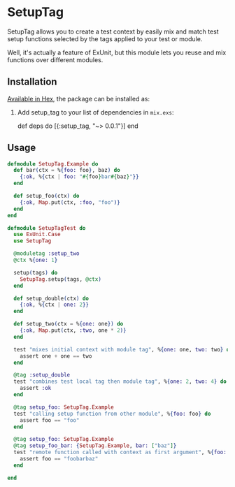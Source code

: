 # SetupTag

SetupTag allows you to create a test context by easily mix and match
test setup functions selected by the tags applied to your test or module.

Well, it's actually a feature of ExUnit, but this module lets you
reuse and mix functions over different modules.

## Installation

[Available in Hex](https://hex.pm/packages/setup_tag), the package can be installed as:

  1. Add setup_tag to your list of dependencies in `mix.exs`:

        def deps do
          [{:setup_tag, "~> 0.0.1"}]
        end

## Usage

```elixir
defmodule SetupTag.Example do
  def bar(ctx = %{foo: foo}, baz) do
    {:ok, %{ctx | foo: "#{foo}bar#{baz}"}}
  end

  def setup_foo(ctx) do
    {:ok, Map.put(ctx, :foo, "foo")}
  end
end

defmodule SetupTagTest do
  use ExUnit.Case
  use SetupTag

  @moduletag :setup_two
  @ctx %{one: 1}

  setup(tags) do
    SetupTag.setup(tags, @ctx)
  end

  def setup_double(ctx) do
    {:ok, %{ctx | one: 2}}
  end

  def setup_two(ctx = %{one: one}) do
    {:ok, Map.put(ctx, :two, one * 2)}
  end

  test "mixes initial context with module tag", %{one: one, two: two} do
    assert one + one == two
  end

  @tag :setup_double
  test "combines test local tag then module tag", %{one: 2, two: 4} do
    assert :ok
  end

  @tag setup_foo: SetupTag.Example
  test "calling setup function from other module", %{foo: foo} do
    assert foo == "foo"
  end

  @tag setup_foo: SetupTag.Example
  @tag setup_foo_bar: {SetupTag.Example, bar: ["baz"]}
  test "remote function called with context as first argument", %{foo: foo} do
    assert foo == "foobarbaz"
  end

end
```
